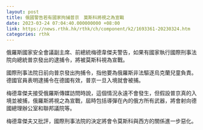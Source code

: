 ```yaml
---
layout: post
title: 俄國警告若有國家拘捕普京　莫斯科將視之為宣戰
date: 2023-03-24 07:04:40.000000000 +08:00
link: https://news.rthk.hk/rthk/ch/component/k2/1693361-20230324.htm
categories: rthk
---
```


俄羅斯國家安全會議副主席、前總統梅德韋傑夫警告，如果有國家執行國際刑事法院向總統普京發出的逮捕令，將被莫斯科視為宣戰。

國際刑事法院日前向普京發出拘捕令，指他要為俄羅斯非法驅逐烏克蘭兒童負責。德國官員表明逮捕令在德國有效，普京一旦入境就會被捕。

梅德韋傑夫接受俄羅斯傳媒訪問時說，這個情況永遠不會發生，但假設普京真的入境並被捕，俄羅斯將視之為宣戰，屆時包括導彈在內的俄方所有武器，將會射向德國總理辦公室和聯邦議院等。

梅德韋傑夫又批評，國際刑事法院的決定將會令莫斯科與西方的關係進一步惡化。
